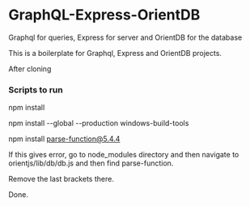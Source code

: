 # GraphQL-Express-OrientDB
Graphql for queries, Express for server and OrientDB for the database

This is a boilerplate for Graphql, Express and OrientDB projects.

After cloning

### Scripts to run

npm install

npm install --global --production windows-build-tools

npm install parse-function@5.4.4

If this gives error, go to node_modules directory and then navigate to orientjs/lib/db/db.js and then find parse-function.

Remove the last brackets there.

Done.
